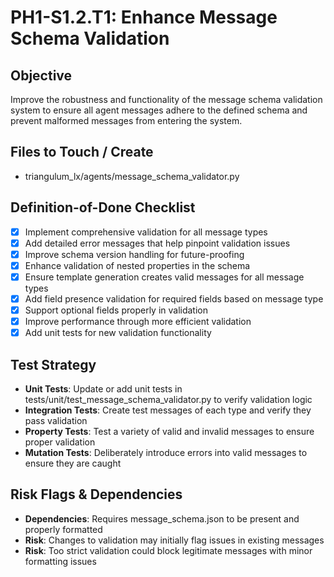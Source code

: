 # PH1-S1.2.T1: Enhance Message Schema Validation

## Objective
Improve the robustness and functionality of the message schema validation system to ensure all agent messages adhere to the defined schema and prevent malformed messages from entering the system.

## Files to Touch / Create
- triangulum_lx/agents/message_schema_validator.py

## Definition-of-Done Checklist
- [x] Implement comprehensive validation for all message types
- [x] Add detailed error messages that help pinpoint validation issues
- [x] Improve schema version handling for future-proofing
- [x] Enhance validation of nested properties in the schema
- [x] Ensure template generation creates valid messages for all message types
- [x] Add field presence validation for required fields based on message type
- [x] Support optional fields properly in validation
- [x] Improve performance through more efficient validation
- [x] Add unit tests for new validation functionality

## Test Strategy
- **Unit Tests**: Update or add unit tests in tests/unit/test_message_schema_validator.py to verify validation logic
- **Integration Tests**: Create test messages of each type and verify they pass validation
- **Property Tests**: Test a variety of valid and invalid messages to ensure proper validation
- **Mutation Tests**: Deliberately introduce errors into valid messages to ensure they are caught

## Risk Flags & Dependencies
- **Dependencies**: Requires message_schema.json to be present and properly formatted
- **Risk**: Changes to validation may initially flag issues in existing messages
- **Risk**: Too strict validation could block legitimate messages with minor formatting issues
